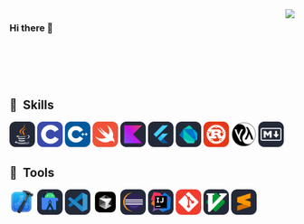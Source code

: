 <img align="right" src="https://github-readme-stats.vercel.app/api?username=yuxiaopeng&show_icons=true&icon_color=CE1D2D&text_color=718096&bg_color=00000000&hide_title=true&hide_border=true" />

### Hi there 👋

<br/>
<br/>
<br/>
<br/>

<h2> 🚀 &nbsp;Skills</h2>
<p align="left">
<img src="assets/Java-Dark.svg" alt="java" title="Java" width="45" height="45"/>
<img src="assets/C.svg" alt="c" title="C" width="45" height="45"/> 
<img src="assets/CPP.svg" alt="cpp" title="C++" width="45" height="45"/>
<img src="assets/Swift.svg" alt="swift" title="Swift" width="45" height="45"/>
<img src="assets/Kotlin-Dark.svg" alt="kotlin" title="Kotlin" width="45" height="45"/>
<img src="assets/Flutter-Dark.svg" alt="flutter" title="Flutter" width="45" height="45"/>
<img src="assets/Dart-Dark.svg" alt="dart" title="Dart" width="45" height="45"/>    
<img src="assets/Rust.svg" alt="rust" title="Rust" width="45" height="45"/>
<img src="assets/Lisp.png" alt="Lisp" title="Lisp" width="45" height="45"/>
<img src="assets/Markdown-Dark.svg" alt="Erlang" title="Erlang" width="45" height="45"/>
<h2> 🚀 &nbsp;Tools</h2>
<p align="left">
<img src="assets/Xcode.png" alt="Xcode" title="Xcode" width="45" height="45"/>
<img src="assets/AndroidStudio-Dark.svg" alt="androidstudio" title="Android Studio" width="45" height="45"/>
<img src="assets/VSCode-Dark.svg" alt="vscode" title="VSCode" width="45" height="45"/>
<img src="assets/Cursor.png" alt="Cursor" title="Cursor" width="45" height="45"/>
<img src="assets/Eclipse-Dark.svg" alt="eclipse" title="Eclipse" width="45" height="45"/>
<img src="assets/Idea-Dark.svg" alt="intellij" title="IntelliJ IDEA" width="45" height="45"/>
<img src="assets/Git.svg" alt="git" title="Git" width="45" height="45"/>
<img src="assets/VIM-Dark.svg" alt="vim" title="Vim" width="45" height="45"/>
<img src="assets/Sublime-Dark.svg" alt="Sublime" title="Sublime" width="45" height="45"/>
</p>